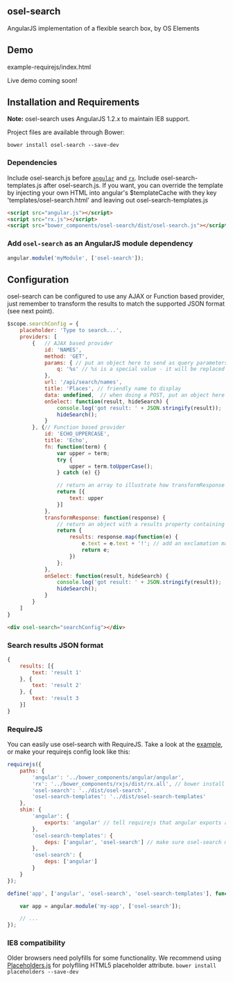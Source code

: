## osel-search
AngularJS implementation of a flexible search box, by OS Elements

## Demo
example-requirejs/index.html

Live demo coming soon!

## Installation and Requirements
**Note:** osel-search uses AngularJS 1.2.x to maintain IE8 support.

Project files are available through Bower:
```
bower install osel-search --save-dev
```

### Dependencies
Include osel-search.js before [`angular`](https://github.com/angular/angular.js) and [`rx`](https://github.com/Reactive-Extensions/RxJS).
Include osel-search-templates.js after osel-search.js.  If you want, you can override the template by injecting your own HTML into angular's $templateCache with they key 'templates/osel-search.html' and leaving out osel-search-templates.js
```html
<script src="angular.js"></script>
<script src="rx.js"></script>
<script src="bower_components/osel-search/dist/osel-search.js"></script><!-- load osel-search after angular and rx.js -->
```

### Add `osel-search` as an AngularJS module dependency
```javascript
angular.module('myModule', ['osel-search']);
```

## Configuration
osel-search can be configured to use any AJAX or Function based provider, just remember to transform the results to match the supported JSON format (see next point).
```javascript
$scope.searchConfig = {
    placeholder: 'Type to search...',
    providers: [
        {   // AJAX based provider
            id: 'NAMES',
            method: 'GET',
            params: { // put an object here to send as query parameters
                q: '%s' // %s is a special value - it will be replaced with the user's search query
            },
            url: '/api/search/names',
            title: 'Places', // friendly name to display
            data: undefined,  // when doing a POST, put an object here to send as form data
            onSelect: function(result, hideSearch) {
                console.log('got result: ' + JSON.stringify(result));
                hideSearch();
            }
        }, {// Function based provider
            id: 'ECHO_UPPERCASE',
            title: 'Echo',
            fn: function(term) {
                var upper = term;
                try {
                    upper = term.toUpperCase();
                } catch (e) {}

                // return an array to illustrate how transformResponse can be used
                return [{
                    text: upper
                }]
            },
            transformResponse: function(response) {
                // return an object with a results property containing the array
                return {
                    results: response.map(function(e) {
                        e.text = e.text + '!'; // add an exclamation mark to each result!
                        return e;
                    })
                };
            },
            onSelect: function(result, hideSearch) {
                console.log('got result: ' + JSON.stringify(result));
                hideSearch();
            }
        }
    ]
}
```
```html
<div osel-search="searchConfig"></div>
```

### Search results JSON format
```javascript
{
    results: [{
        text: 'result 1'
    }, {
        text: 'result 2'
    }, {
        text: 'result 3
    }]
}
```

### RequireJS
You can easily use osel-search with RequireJS.  Take a look at the [example](example-requirejs/config.js), or make your requirejs config look like this:
```javascript
requirejs({
    paths: {
        'angular': '../bower_components/angular/angular',
        'rx': '../bower_components/rxjs/dist/rx.all', // bower install rxjs --save-dev
        'osel-search': '../dist/osel-search',
        'osel-search-templates': '../dist/osel-search-templates'
    },
    shim: {
        'angular': {
            exports: 'angular' // tell requirejs that angular exports a global
        },
        'osel-search-templates': {
            deps: ['angular', 'osel-search'] // make sure osel-search module is loaded before the templates
        },
        'osel-search': {
            deps: ['angular']
        }
    }
});

define('app', ['angular', 'osel-search', 'osel-search-templates'], function(angular) {

    var app = angular.module('my-app', ['osel-search']);

    // ...
});

```

### IE8 compatibility
Older browsers need polyfills for some functionality.  We recommend using [Placeholders.js](https://github.com/jamesallardice/Placeholders.js/) for polyflling HTML5 placeholder attribute.
`bower install placeholders --save-dev`